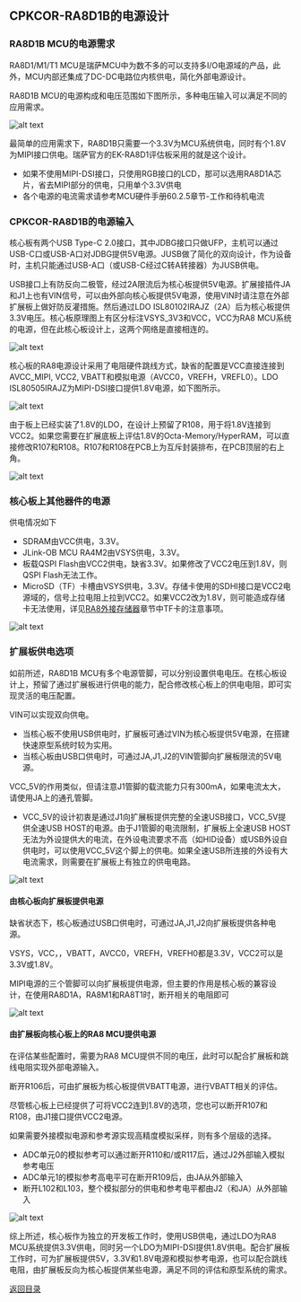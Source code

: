 ## CPKCOR-RA8D1B的电源设计

### RA8D1B MCU的电源需求

RA8D1/M1/T1 MCU是瑞萨MCU中为数不多的可以支持多I/O电源域的产品，此外，MCU内部还集成了DC-DC电路位内核供电，简化外部电源设计。

RA8D1B MCU的电源构成和电压范围如下图所示，多种电压输入可以满足不同的应用需求。

![alt text](images/09_powerdesign/image.png)

最简单的应用需求下，RA8D1B只需要一个3.3V为MCU系统供电，同时有个1.8V为MIPI接口供电。瑞萨官方的EK-RA8D1评估板采用的就是这个设计。
- 如果不使用MIPI-DSI接口，只使用RGB接口的LCD，那可以选用RA8D1A芯片，省去MIPI部分的供电，只用单个3.3V供电
- 各个电源的电流需求请参考MCU硬件手册60.2.5章节-工作和待机电流

### CPKCOR-RA8D1B的电源输入

核心板有两个USB Type-C 2.0接口，其中JDBG接口只做UFP，主机可以通过USB-C口或USB-A口对JDBG提供5V电源。JUSB做了简化的双向设计，作为设备时，主机只能通过USB-A口（或USB-C经过C转A转接器）为JUSB供电。

USB接口上有防反向二极管，经过2A限流后为核心板提供5V电源。扩展接插件JA和J1上也有VIN信号，可以由外部向核心板提供5V电源，使用VIN时请注意在外部扩展板上做好防反灌措施。然后通过LDO ISL80102IRAJZ（2A）后为核心板提供3.3V电压。核心板原理图上有区分标注VSYS_3V3和VCC，VCC为RA8 MCU系统的电源，但在此核心板设计上，这两个网络是直接相连的。

![alt text](images/09_powerdesign/image-1.png)

核心板的RA8电源设计采用了电阻硬件跳线方式，缺省的配置是VCC直接连接到AVCC_MIPI, VCC2, VBATT和模拟电源（AVCC0，VREFH，VREFL0）。LDO ISL80505IRAJZ为MIPI-DSI接口提供1.8V电源，如下图所示。

![alt text](images/09_powerdesign/image-5.png)

由于板上已经实装了1.8V的LDO，在设计上预留了R108，用于将1.8V连接到VCC2。如果您需要在扩展底板上评估1.8V的Octa-Memory/HyperRAM，可以直接修改R107和R108。R107和R108在PCB上为互斥封装排布，在PCB顶层的右上角。

  ![alt text](images/09_powerdesign/image-3.png)

### 核心板上其他器件的电源

供电情况如下
- SDRAM由VCC供电，3.3V。
- JLink-OB MCU RA4M2由VSYS供电，3.3V。
- 板载QSPI Flash由VCC2供电，缺省3.3V。如果修改了VCC2电压到1.8V，则QSPI Flash无法工作。
- MicroSD（TF）卡槽由VSYS供电，3.3V。存储卡使用的SDHI接口是VCC2电源域的，信号上拉电阻上拉到VCC2。如果VCC2改为1.8V，则可能造成存储卡无法使用，详见[RA8外接存储器](08_storage.md)章节中TF卡的注意事项。

![alt text](images/09_powerdesign/image-4.png)

### 扩展板供电选项

如前所述，RA8D1B MCU有多个电源管脚，可以分别设置供电电压。在核心板设计上，预留了通过扩展板进行供电的能力，配合修改核心板上的供电电阻，即可实现灵活的电压配置。

VIN可以实现双向供电。
- 当核心板不使用USB供电时，扩展板可通过VIN为核心板提供5V电源，在搭建快速原型系统时较为实用。
- 当核心板由USB口供电时，可通过JA,J1,J2的VIN管脚向扩展板限流的5V电源。

VCC_5V的作用类似，但请注意J1管脚的载流能力只有300mA，如果电流太大，请使用JA上的通孔管脚。
- VCC_5V的设计初衷是通过J1向扩展板提供完整的全速USB接口，VCC_5V提供全速USB HOST的电源。由于J1管脚的电流限制，扩展板上全速USB HOST无法为外设提供大的电流，在外设电流要求不高（如HID设备）或USB外设自供电时，可以使用VCC_5V这个脚上的供电。如果全速USB所连接的外设有大电流需求，则需要在扩展板上有独立的供电电路。

![alt text](images/09_powerdesign/image-10.png)


#### 由核心板向扩展板提供电源

缺省状态下，核心板通过USB口供电时，可通过JA,J1,J2向扩展板提供各种电源。

VSYS，VCC，，VBATT，AVCC0，VREFH，VREFH0都是3.3V，VCC2可以是3.3V或1.8V。

MIPI电源的三个管脚可以向扩展板提供电源，但主要的作用是核心板的兼容设计，在使用RA8D1A，RA8M1和RA8T1时，断开相关的电阻即可

![alt text](images/09_powerdesign/image-8.png)

#### 由扩展板向核心板上的RA8 MCU提供电源

在评估某些配置时，需要为RA8 MCU提供不同的电压，此时可以配合扩展板和跳线电阻实现外部电源输入。

断开R106后，可由扩展板为核心板提供VBATT电源，进行VBATT相关的评估。

尽管核心板上已经提供了可将VCC2连到1.8V的选项，您也可以断开R107和R108，由J1接口提供VCC2电源。

如果需要外接模拟电源和参考源实现高精度模拟采样，则有多个层级的选择。
- ADC单元0的模拟参考可以通过断开R110和/或R117后，通过J2外部输入模拟参考电压
- ADC单元1的模拟参考高电平可在断开R109后，由JA从外部输入
- 断开L102和L103，整个模拟部分的供电和参考电平都由J2（和JA）从外部输入
  
![alt text](images/09_powerdesign/image-9.png)


综上所述，核心板作为独立的开发板工作时，使用USB供电，通过LDO为RA8 MCU系统提供3.3V供电，同时另一个LDO为MIPI-DSI提供1.8V供电。配合扩展板工作时，可为扩展板提供5V，3.3V和1.8V电源和模拟参考电源，也可以配合跳线电阻，由扩展板反向为核心板提供某些电源，满足不同的评估和原型系统的需求。


[返回目录](01_overview.md)      
